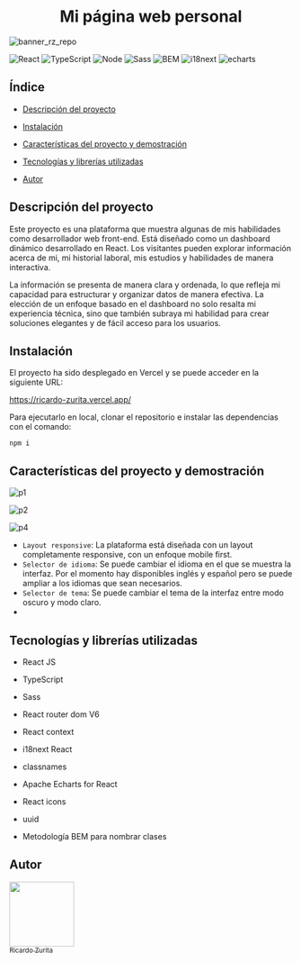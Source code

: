 <h1 align="center">Mi página web personal</h1>

![banner_rz_repo](https://github.com/ricardozuritadev/my-resume-dashboard/assets/84975927/a09692d0-5262-4edd-97d5-1c2cc9e60777)

![React](https://img.shields.io/badge/React-20232A?style=for-the-badge&logo=react&logoColor=61DAFB)
![TypeScript](https://img.shields.io/badge/TypeScript-007ACC?style=for-the-badge&logo=typescript&logoColor=white)
![Node](https://img.shields.io/badge/Node.js-43853D?style=for-the-badge&logo=node.js&logoColor=white)
![Sass](https://img.shields.io/badge/Sass-CC6699?style=for-the-badge&logo=sass&logoColor=white)
![BEM](https://img.shields.io/badge/bem-482563?style=for-the-badge)
![i18next](https://img.shields.io/badge/i18next-24502d?style=for-the-badge)
![echarts](https://img.shields.io/badge/echarts-65501d?style=for-the-badge)

## Índice

* [Descripción del proyecto](#descripción-del-proyecto)

* [Instalación](#instalación)

* [Características del proyecto y demostración](#características-del-proyecto-y-demostración)

* [Tecnologías y librerías utilizadas](#tecnologías-y-librerías-utilizadas)

* [Autor](#autor)

## Descripción del proyecto
Este proyecto es una plataforma que muestra algunas de mis habilidades como desarrollador web front-end. Está diseñado como un dashboard dinámico desarrollado en React. Los visitantes pueden explorar información acerca de mi, mi historial laboral, mis estudios y habilidades de manera interactiva. 

La información se presenta de manera clara y ordenada, lo que refleja mi capacidad para estructurar y organizar datos de manera efectiva. La elección de un enfoque basado en el dashboard no solo resalta mi experiencia técnica, sino que también subraya mi habilidad para crear soluciones elegantes y de fácil acceso para los usuarios.

## Instalación
El proyecto ha sido desplegado en Vercel y se puede acceder en la siguiente URL:

https://ricardo-zurita.vercel.app/

Para ejecutarlo en local, clonar el repositorio e instalar las dependencias con el comando:
~~~
npm i
~~~

## Características del proyecto y demostración
![p1](https://user-images.githubusercontent.com/84975927/179972353-4a8a06a3-8839-4eef-a438-7758617b29e5.gif)

![p2](https://user-images.githubusercontent.com/84975927/179972369-005c9be0-a07b-42f6-b1f3-984df22aad42.gif)

![p4](https://user-images.githubusercontent.com/84975927/179972393-bfbfa169-2648-456a-b836-b55e86d831f0.gif)


- `Layout responsive`: La plataforma está diseñada con un layout completamente responsive, con un enfoque mobile first.
- `Selector de idioma`: Se puede cambiar el idioma en el que se muestra la interfaz. Por el momento hay disponibles inglés y español pero se puede ampliar a los idiomas que sean necesarios.
- `Selector de tema`: Se puede cambiar el tema de la interfaz entre modo oscuro y modo claro.
- 

## Tecnologías y librerías utilizadas

* React JS

* TypeScript

* Sass

* React router dom V6

* React context

* i18next React
  
* classnames
  
* Apache Echarts for React

* React icons
  
* uuid

* Metodología BEM para nombrar clases

## Autor
[<img src="https://avatars.githubusercontent.com/u/84975927?v=4" width=115><br><sub>Ricardo Zurita</sub>](https://github.com/ricardozuritadev)
